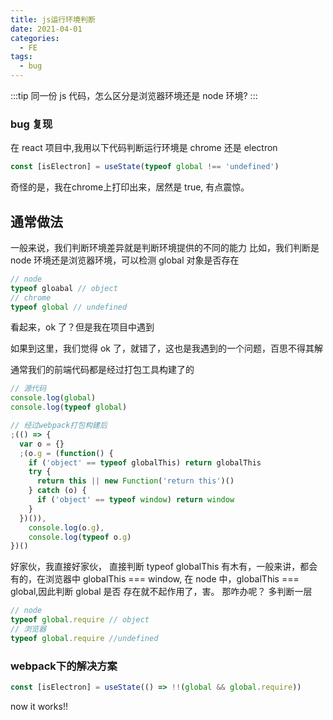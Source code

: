 ```yaml
---
title: js运行环境判断
date: 2021-04-01
categories:
  - FE
tags:
  - bug
---
```


:::tip
同一份 js 代码，怎么区分是浏览器环境还是 node 环境?
:::

<!-- more -->

### bug 复现

在 react 项目中,我用以下代码判断运行环境是 chrome 还是 electron

```js
const [isElectron] = useState(typeof global !== 'undefined')
```
奇怪的是，我在chrome上打印出来，居然是 true,
有点震惊。

## 通常做法

一般来说，我们判断环境差异就是判断环境提供的不同的能力
比如，我们判断是 node 环境还是浏览器环境，可以检测 global 对象是否存在

```js
// node
typeof gloabal // object
// chrome
typeof global // undefined
```

看起来，ok 了？但是我在项目中遇到

如果到这里，我们觉得 ok 了，就错了，这也是我遇到的一个问题，百思不得其解

通常我们的前端代码都是经过打包工具构建了的

```js
// 源代码
console.log(global)
console.log(typeof global)

// 经过webpack打包构建后
;(() => {
  var o = {}
  ;(o.g = (function() {
    if ('object' == typeof globalThis) return globalThis
    try {
      return this || new Function('return this')()
    } catch (o) {
      if ('object' == typeof window) return window
    }
  })()),
    console.log(o.g),
    console.log(typeof o.g)
})()
```

好家伙，我直接好家伙，
直接判断 typeof globalThis 有木有，一般来讲，都会有的，在浏览器中 globalThis === window,
在 node 中，globalThis === global,因此判断 global 是否 存在就不起作用了，害。
那咋办呢？
多判断一层

```js
// node
typeof global.require // object
// 浏览器
typeof global.require //undefined
```

### webpack下的解决方案

```js
const [isElectron] = useState(() => !!(global && global.require))
```

now it works!!
